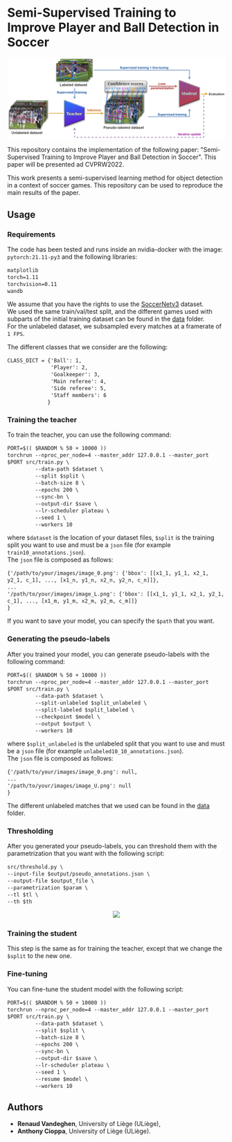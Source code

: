 # Semi-Supervised Training to Improve Player and Ball Detection in Soccer

<p align="center"><img src="img/Main-semi-supervised.png" width="720" ></p>

This repository contains the implementation of the following paper: "Semi-Supervised Training to Improve Player and Ball Detection in Soccer".
This paper will be presented ad CVPRW2022.

This work presents a semi-supervised learning method for object detection in a context of soccer games.
This repository can be used to reproduce the main results of the paper.

<!-- ## bibtex
```
@inproceedings{Vandeghen2022SemiSupervised,
title = {Semi-Supervised Training to Improve Player and Ball Detection in Soccer},
author = {Vandeghen, Renaud and Cioppa, Anthony and Van Droogenbroeck, Marc},
booktitle = {IEEE International Conference on Computer Vision and Pattern Recognition Workshops (CVPRW), CVsports},
month = {June},
year = {2022},
address = {New Orleans, Louisiana, USA},
keywords = {Semi-supervised, Self training, Soccer, Semantic segmentation, Artificial intelligence, Machine learning, Deep learning, TRAIL} 
}
``` -->

## Usage

### Requirements
The code has been tested and runs inside an nvidia-docker with the image: `pytorch:21.11-py3` and the following libraries:
```
matplotlib
torch=1.11
torchvision=0.11
wandb
```

We assume that you have the rights to use the [SoccerNetv3](https://www.soccer-net.org/download) dataset.  
We used the same train/val/test split, and the different games used with subparts of the initial training dataset can be found in the [data](data) folder.  
For the unlabeled dataset, we subsampled every matches at a framerate of `1 FPS`.

The different classes that we consider are the following:
```
CLASS_DICT = {'Ball': 1,
              'Player': 2,
              'Goalkeeper': 3,
              'Main referee': 4,
              'Side referee': 5,
              'Staff members': 6
             }
```


### Training the teacher
To train the teacher, you can use the following command:
```
PORT=$(( $RANDOM % 50 + 10000 ))
torchrun --nproc_per_node=4 --master_addr 127.0.0.1 --master_port $PORT src/train.py \
         --data-path $dataset \
         --split $split \
         --batch-size 8 \
         --epochs 200 \
         --sync-bn \
         --output-dir $save \
         --lr-scheduler plateau \
         --seed 1 \
         --workers 10
```

where `$dataset` is the location of your dataset files, `$split` is the training split you want to use and must be a `json` file (for example `train10_annotations.json`).  
The `json` file is composed as follows:
```
{'/path/to/your/images/image_0.png': {'bbox': [[x1_1, y1_1, x2_1, y2_1, c_1], ..., [x1_n, y1_n, x2_n, y2_n, c_n]]},
...
'/path/to/your/images/image_L.png': {'bbox': [[x1_1, y1_1, x2_1, y2_1, c_1], ..., [x1_m, y1_m, x2_m, y2_m, c_m]]}
}
```
If you want to save your model, you can specify the `$path` that you want.

### Generating the pseudo-labels
After you trained your model, you can generate pseudo-labels with the following command:
```
PORT=$(( $RANDOM % 50 + 10000 ))
torchrun --nproc_per_node=4 --master_addr 127.0.0.1 --master_port $PORT src/train.py \
         --data-path $dataset \
         --split-unlabeled $split_unlabeled \
         --split-labeled $split_labeled \
         --checkpoint $model \
         --output $output \
         --workers 10
```
where `$split_unlabeled` is the unlabeled split that you want to use and must be a `json` file (for example `unlabeled10_10_annotations.json`).  
The `json` file is composed as follows:
```
{'/path/to/your/images/image_0.png': null,
...
'/path/to/your/images/image_U.png': null
}
```
The different unlabeled matches that we used can be found in the [data](data) folder.  

### Thresholding 
After you generated your pseudo-labels, you can threshold them with the parametrization that you want with the following script:
```
src/threshold.py \
--input-file $output/pseudo_annotations.json \
--output-file $output_file \
--parametrization $param \
--tl $tl \
--th $th
```
<p align="center"><img src="img/lossweights.png" width="500" ></p>

### Training the student
This step is the same as for training the teacher, except that we change the `$split` to the new one.

### Fine-tuning
You can fine-tune the student model with the following script:
```
PORT=$(( $RANDOM % 50 + 10000 ))
torchrun --nproc_per_node=4 --master_addr 127.0.0.1 --master_port $PORT src/train.py \
         --data-path $dataset \
         --split $split \
         --batch-size 8 \
         --epochs 200 \
         --sync-bn \
         --output-dir $save \
         --lr-scheduler plateau \
         --seed 1 \
         --resume $model \
         --workers 10
```

## Authors
* **Renaud Vandeghen**, University of Liège (ULiège),
* **Anthony Cioppa**, University of Liège (ULiège).